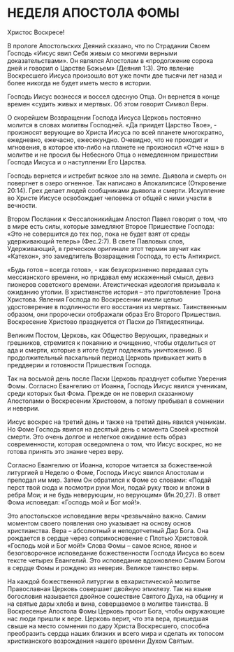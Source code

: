 # НЕДЕЛЯ АПОСТОЛА ФОМЫ

Христос Воскресе!

В прологе Апостольских Деяний сказано, что по Страдании Своем Господь «Иисус явил Себя живым со многими верными доказательствами». Он являлся Апостолам в «продолжение сорока дней и говорил о Царстве Божьем» (Деяния 1:3). Это явление Воскресшего Иисуса произошло вот уже почти две тысячи лет назад и более никогда не будет иметь место в истории.

Господь Иисус вознесся и воссел одесную Отца. Он вернется в конце времен «судить живых и мертвых. Об этом говорит Символ Веры.

О скорейшем Возвращении Господа Иисуса Церковь постоянно молится в словах молитвы Господней. «Да приидет Царство Твое», - произносят верующие во Христа Иисуса по всей планете многократно, ежедневно, ежечасно, ежесекундно. Очевидно, что не проходит и мгновения, в которое кто-либо на планете не произносил «Отче наш» в молитве и не просил бы Небесного Отца о немедленном пришествии Господа Иисуса и о наступлении Его Царства.

Господь вернется и истребит всякое зло на земле. Дьявола и смерть он повергнет в озеро огненное. Так написано в Апокалипсисе (Откровение 20:14). Грех делает людей сообщниками дьявола и смерти. Искупление во Христе Иисусе освобождает человека от общей с ними участи в вечности.

Втором Послании к Фессалоникийцам Апостол Павел говорит о том, что в мире есть силы, которые замедляют Второе Пришествие Господа: «Это не совершится до тех пор, пока не будет взят от среды удерживающий теперь» (Фес.2:7). В свете Павловых слов, Удерживающий, в греческом оригинале этот термин звучит как «Катехон», это замедлитель Возвращения Господа, то есть Антихрист.

«Будь готов – всегда готов», - как безукоризненно передавал суть мессианского времени, но придавал ему искаженный смысл, девиз пионеров советского времени. Атеистическая идеология призывала к ожиданию утопии. В христианстве история – это приготовление Трона Христова. Явления Господа по Воскресении имели целью удостоверение в подлинности его восстания из мертвых. Таинственным образом, они пророчески отображали образ Его Второго Пришествия. Воскресение Христово празднуется от Пасхи до Пятидесятницы.

Великим Постом, Церковь, как Общество Верующих, праведных и грешников, стремится к покаянию и очищению, чтобы отделиться от ада и смерти, которые в итоге будут подлежать уничтожению. В продолжительный пасхальный период Церковь привыкает жить в преддверии и готовности Пришествия Господа.

Так на восьмой день после Пасхи Церковь празднует событие Уверения Фомы. Согласно Евангелию от Иоанна, Господь Иисус явился ученикам, среди которых был Фома. Прежде он не поверил сказанному Апостолами о Воскресении Христовом, а потому пребывал в сомнении и неверии.

Иисус воскрес на третий день и также на третий день явился ученикам. Но Фоме Господь явился на десятый день с момента Своей крестной смерти. Это очень долгое и нелегкое ожидание есть образ современности, которая осведомлена о том, что Иисус воскрес, но не готова принять это знание через веру.

Согласно Евангелию от Иоанна, которое читается за божественной литургией в Неделю о Фоме, Господь Иисус явился Апостолам и преподал им мир. Затем Он обратился к Фоме со словами: «Подай перст твой сюда и посмотри руки Мои, подай руку твою и вложи в ребра Мои; и не будь неверующим, но верующим» (Ин.20,27). В ответ Фома исповедал: «Господь мой и Бог мой!».

Это апостольское исповедание веры чрезвычайно важно. Самим моментом своего появления оно указывает на основу основ христианства. Вера – абсолютный и неподотчетный Дар Бога. Она рождается в сердце через соприкосновение с Плотью Христовой. «Господь мой и Бог мой!» Слова Фомы – самое ясное, явное и безоговорочное исповедание божественности Господа Иисуса во всем тексте четырех Евангелий. Это исповедание вдохновлено Самим Богом в сердце Фомы и рождено из неверия. Великое таинство веры.

На каждой божественной литургии в евхаристической молитве Православная Церковь совершает двойную эпиклезу. Так на языке богословия называется двойное сошествие Святого Духа, на общину и на святые дары хлеба и вина, совершаемое в молитве таинства. В Воскресенье Апостола Фомы Церковь просит Бога, чтобы окружающие нас люди пришли к вере. Церковь верит, что эта вера, пришедшая свыше на место сомнения по дару Христа Воскресшего, способна преобразить сердца наших близких и всего мира и сделать их топосом христианского возрождения нашего времени Духом Святым.
